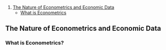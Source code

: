 
1. [The Nature of Econometrics and Economic Data](#The-Nature-of-Econometrics-and-Economic-Data)
   - [What is Econometrics](#What-is-Econometrics)

## The Nature of Econometrics and Economic Data

### What is Econometrics?

